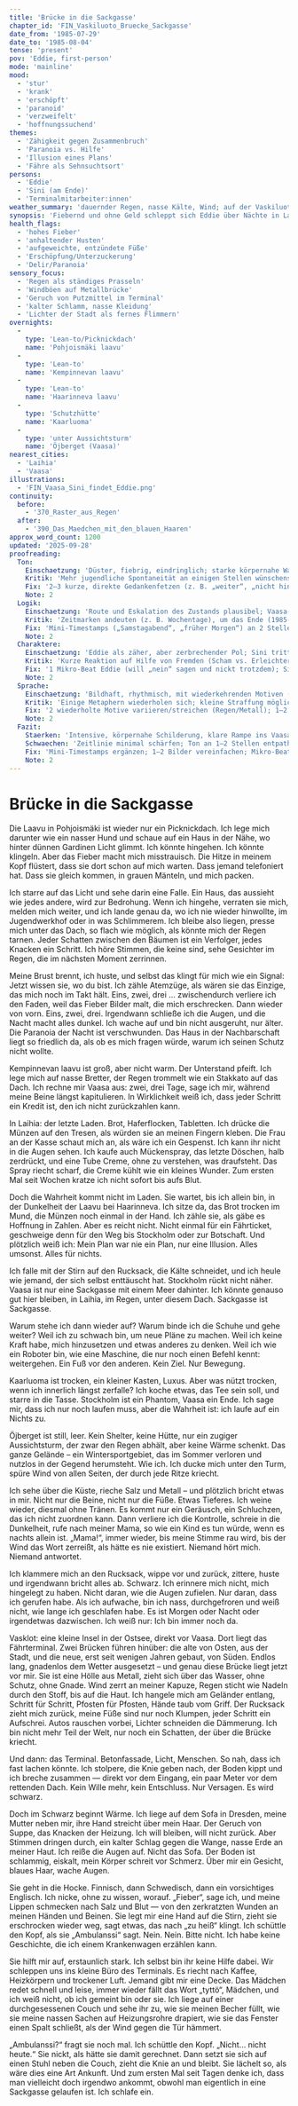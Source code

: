 ```yaml
---
title: 'Brücke in die Sackgasse'
chapter_id: 'FIN_Vaskiluoto_Bruecke_Sackgasse'
date_from: '1985-07-29'
date_to: '1985-08-04'
tense: 'present'
pov: 'Eddie, first-person'
mode: 'mainline'
mood:
  - 'stur'
  - 'krank'
  - 'erschöpft'
  - 'paranoid'
  - 'verzweifelt'
  - 'hoffnungssuchend'
themes:
  - 'Zähigkeit gegen Zusammenbruch'
  - 'Paranoia vs. Hilfe'
  - 'Illusion eines Plans'
  - 'Fähre als Sehnsuchtsort'
persons:
  - 'Eddie'
  - 'Sini (am Ende)'
  - 'Terminalmitarbeiter:innen'
weather_summary: 'dauernder Regen, nasse Kälte, Wind; auf der Vaskiluoto-Brücke starker Querwind'
synopsis: 'Fiebernd und ohne Geld schleppt sich Eddie über Nächte in Laavus und Unterstände bis zur sturmgepeitschten Vaskiluoto‑Brücke; vor dem Terminal bricht sie zusammen, bekommt Decke und Tee – und trifft zum ersten Mal Sini, die bleibt.'
health_flags:
  - 'hohes Fieber'
  - 'anhaltender Husten'
  - 'aufgeweichte, entzündete Füße'
  - 'Erschöpfung/Unterzuckerung'
  - 'Delir/Paranoia'
sensory_focus:
  - 'Regen als ständiges Prasseln'
  - 'Windböen auf Metallbrücke'
  - 'Geruch von Putzmittel im Terminal'
  - 'kalter Schlamm, nasse Kleidung'
  - 'Lichter der Stadt als fernes Flimmern'
overnights:
  -
    type: 'Lean-to/Picknickdach'
    name: 'Pohjoismäki laavu'
  -
    type: 'Lean-to'
    name: 'Kempinnevan laavu'
  -
    type: 'Lean-to'
    name: 'Haarinneva laavu'
  -
    type: 'Schutzhütte'
    name: 'Kaarluoma'
  -
    type: 'unter Aussichtsturm'
    name: 'Öjberget (Vaasa)'
nearest_cities:
  - 'Laihia'
  - 'Vaasa'
illustrations:
  - 'FIN_Vaasa_Sini_findet_Eddie.png'
continuity:
  before:
    - '370_Raster_aus_Regen'
  after:
    - '390_Das_Maedchen_mit_den_blauen_Haaren'
approx_word_count: 1200
updated: '2025-09-28'
proofreading:
  Ton:
    Einschaetzung: 'Düster, fiebrig, eindringlich; starke körpernahe Wahrnehmung.'
    Kritik: 'Mehr jugendliche Spontaneität an einigen Stellen wünschenswert; vereinzelt pathetische Bilder glätten.'
    Fix: '2–3 kurze, direkte Gedankenfetzen (z. B. „weiter“, „nicht hinfallen“, „ich hasse diese Brücke“) einstreuen; 1–2 pathetische Bilder vereinfachen; 1 Atempunkt am Brückenpfosten setzen.'
    Note: 2
  Logik:
    Einschaetzung: 'Route und Eskalation des Zustands plausibel; Vaasa-Ankunft stimmig.'
    Kritik: 'Zeitmarken andeuten (z. B. Wochentage), um das Ende (1985-08-03) klarer zu verorten.'
    Fix: 'Mini‑Timestamps („Samstagabend“, „früher Morgen“) an 2 Stellen; 1 kurzer Geldstand‑Halbsatz in Laihia; Brückenrichtung (südliche neue Brücke) knapp markieren.'
    Note: 2
  Charaktere:
    Einschaetzung: 'Eddie als zäher, aber zerbrechender Pol; Sini tritt am Ende als ruhiger Anker auf.'
    Kritik: 'Kurze Reaktion auf Hilfe von Fremden (Scham vs. Erleichterung) noch etwas vertiefen.'
    Fix: '1 Mikro‑Beat Eddie (will „nein“ sagen und nickt trotzdem); Sini 1 charakteristisches Detail (Stimme/Bewegung/„blaues Haar“ Reaktionsgestus) betonen.'
    Note: 2
  Sprache:
    Einschaetzung: 'Bildhaft, rhythmisch, mit wiederkehrenden Motiven (Regen, Wind, Brücke).'
    Kritik: 'Einige Metaphern wiederholen sich; kleine Straffung möglich.'
    Fix: '2 wiederholte Motive variieren/streichen (Regen/Metall); 1–2 lange Perioden teilen; 1 rotziger Kurzsatz als Widerlager.'
    Note: 2
  Fazit:
    Staerken: 'Intensive, körpernahe Schilderung, klare Rampe ins Vaasa-Set.'
    Schwaechen: 'Zeitlinie minimal schärfen; Ton an 1–2 Stellen entpathetisieren.'
    Fix: 'Mini‑Timestamps ergänzen; 1–2 Bilder vereinfachen; Mikro‑Beat zu Scham/Erleichterung bei Hilfe; kleine Sprach‑Straffung.'
    Note: 2
---
```


# Brücke in die Sackgasse

Die Laavu in Pohjoismäki ist wieder nur ein Picknickdach. Ich lege mich darunter
wie ein nasser Hund und schaue auf ein Haus in der Nähe, wo hinter dünnen
Gardinen Licht glimmt. Ich könnte hingehen. Ich könnte klingeln. Aber das Fieber
macht mich misstrauisch. Die Hitze in meinem Kopf flüstert, dass sie dort schon
auf mich warten. Dass jemand telefoniert hat. Dass sie gleich kommen, in grauen
Mänteln, und mich packen.

Ich starre auf das Licht und sehe darin eine Falle. Ein Haus, das aussieht wie
jedes andere, wird zur Bedrohung. Wenn ich hingehe, verraten sie mich, melden
mich weiter, und ich lande genau da, wo ich nie wieder hinwollte, im
Jugendwerkhof oder in was Schlimmerem. Ich bleibe also liegen, presse mich unter
das Dach, so flach wie möglich, als könnte mich der Regen tarnen. Jeder Schatten
zwischen den Bäumen ist ein Verfolger, jedes Knacken ein Schritt. Ich höre
Stimmen, die keine sind, sehe Gesichter im Regen, die im nächsten Moment
zerrinnen.

Meine Brust brennt, ich huste, und selbst das klingt für mich wie ein Signal:
Jetzt wissen sie, wo du bist. Ich zähle Atemzüge, als wären sie das Einzige, das
mich noch im Takt hält. Eins, zwei, drei … zwischendurch verliere ich den Faden,
weil das Fieber Bilder malt, die mich erschrecken. Dann wieder von vorn. Eins,
zwei, drei. Irgendwann schließe ich die Augen, und die Nacht macht alles dunkel.
Ich wache auf und bin nicht ausgeruht, nur älter. Die Paranoia der Nacht ist
verschwunden. Das Haus in der Nachbarschaft liegt so friedlich da, als ob es
mich fragen würde, warum ich seinen Schutz nicht wollte.

Kempinnevan laavu ist groß, aber nicht warm. Der Unterstand pfeift. Ich lege
mich auf nasse Bretter, der Regen trommelt wie ein Stakkato auf das Dach. Ich
rechne mir Vaasa aus: zwei, drei Tage, sage ich mir, während meine Beine längst
kapitulieren. In Wirklichkeit weiß ich, dass jeder Schritt ein Kredit ist, den
ich nicht zurückzahlen kann.

In Laihia: der letzte Laden. Brot, Haferflocken, Tabletten. Ich drücke die
Münzen auf den Tresen, als würden sie an meinen Fingern kleben. Die Frau an der
Kasse schaut mich an, als wäre ich ein Gespenst. Ich kann ihr nicht in die Augen
sehen. Ich kaufe auch Mückenspray, das letzte Döschen, halb zerdrückt, und eine
Tube Creme, ohne zu verstehen, was draufsteht. Das Spray riecht scharf, die
Creme kühlt wie ein kleines Wunder. Zum ersten Mal seit Wochen kratze ich nicht
sofort bis aufs Blut.

Doch die Wahrheit kommt nicht im Laden. Sie wartet, bis ich allein bin, in der
Dunkelheit der Laavu bei Haarinneva. Ich sitze da, das Brot trocken im Mund, die
Münzen noch einmal in der Hand. Ich zähle sie, als gäbe es Hoffnung in Zahlen.
Aber es reicht nicht. Nicht einmal für ein Fährticket, geschweige denn für den
Weg bis Stockholm oder zur Botschaft. Und plötzlich weiß ich: Mein Plan war nie
ein Plan, nur eine Illusion. Alles umsonst. Alles für nichts.

Ich falle mit der Stirn auf den Rucksack, die Kälte schneidet, und ich heule wie
jemand, der sich selbst enttäuscht hat. Stockholm rückt nicht näher. Vaasa ist
nur eine Sackgasse mit einem Meer dahinter. Ich könnte genauso gut hier bleiben,
in Laihia, im Regen, unter diesem Dach. Sackgasse ist Sackgasse.

Warum stehe ich dann wieder auf? Warum binde ich die Schuhe und gehe weiter?
Weil ich zu schwach bin, um neue Pläne zu machen. Weil ich keine Kraft habe,
mich hinzusetzen und etwas anderes zu denken. Weil ich wie ein Roboter bin, wie
eine Maschine, die nur noch einen Befehl kennt: weitergehen. Ein Fuß vor den
anderen. Kein Ziel. Nur Bewegung.

Kaarluoma ist trocken, ein kleiner Kasten, Luxus. Aber was nützt trocken, wenn
ich innerlich längst zerfalle? Ich koche etwas, das Tee sein soll, und starre in
die Tasse. Stockholm ist ein Phantom, Vaasa ein Ende. Ich sage mir, dass ich nur
noch laufen muss, aber die Wahrheit ist: ich laufe auf ein Nichts zu.

Öjberget ist still, leer. Kein Shelter, keine Hütte, nur ein zugiger
Aussichtsturm, der zwar den Regen abhält, aber keine Wärme schenkt. Das ganze
Gelände – ein Wintersportgebiet, das im Sommer verloren und nutzlos in der
Gegend herumsteht. Wie ich. Ich ducke mich unter den Turm, spüre Wind von allen
Seiten, der durch jede Ritze kriecht.

Ich sehe über die Küste, rieche Salz und Metall – und plötzlich bricht etwas in
mir. Nicht nur die Beine, nicht nur die Füße. Etwas Tieferes. Ich weine wieder,
diesmal ohne Tränen. Es kommt nur ein Geräusch, ein Schluchzen, das ich nicht
zuordnen kann. Dann verliere ich die Kontrolle, schreie in die Dunkelheit, rufe
nach meiner Mama, so wie ein Kind es tun würde, wenn es nachts allein ist.
„Mama!“, immer wieder, bis meine Stimme rau wird, bis der Wind das Wort
zerreißt, als hätte es nie existiert. Niemand hört mich. Niemand antwortet.

Ich klammere mich an den Rucksack, wippe vor und zurück, zittere, huste und
irgendwann bricht alles ab. Schwarz. Ich erinnere mich nicht, mich hingelegt zu
haben. Nicht daran, wie die Augen zufielen. Nur daran, dass ich gerufen habe.
Als ich aufwache, bin ich nass, durchgefroren und weiß nicht, wie lange ich
geschlafen habe. Es ist Morgen oder Nacht oder irgendetwas dazwischen. Ich weiß
nur: Ich bin immer noch da.

Vasklot: eine kleine Insel in der Ostsee, direkt vor Vaasa. Dort liegt das
Fährterminal. Zwei Brücken führen hinüber: die alte von Osten, aus der Stadt,
und die neue, erst seit wenigen Jahren gebaut, von Süden. Endlos lang, gnadenlos
dem Wetter ausgesetzt – und genau diese Brücke liegt jetzt vor mir. Sie ist eine
Hölle aus Metall, zieht sich über das Wasser, ohne Schutz, ohne Gnade. Wind
zerrt an meiner Kapuze, Regen sticht wie Nadeln durch den Stoff, bis auf die
Haut. Ich hangele mich am Geländer entlang, Schritt für Schritt, Pfosten für
Pfosten, Hände taub vom Griff. Der Rucksack zieht mich zurück, meine Füße sind
nur noch Klumpen, jeder Schritt ein Aufschrei. Autos rauschen vorbei, Lichter
schneiden die Dämmerung. Ich bin nicht mehr Teil der Welt, nur noch ein
Schatten, der über die Brücke kriecht.

Und dann: das Terminal. Betonfassade, Licht, Menschen. So nah, dass ich fast
lachen könnte. Ich stolpere, die Knie geben nach, der Boden kippt und ich breche
zusammen — direkt vor dem Eingang, ein paar Meter vor dem rettenden Dach. Kein
Wille mehr, kein Entschluss. Nur Versagen. Es wird schwarz.

Doch im Schwarz beginnt Wärme. Ich liege auf dem Sofa in Dresden, meine Mutter
neben mir, ihre Hand streicht über mein Haar. Der Geruch von Suppe, das Knacken
der Heizung. Ich will bleiben, will nicht zurück. Aber Stimmen dringen durch,
ein kalter Schlag gegen die Wange, nasse Erde an meiner Haut. Ich reiße die
Augen auf. Nicht das Sofa. Der Boden ist schlammig, eiskalt, mein Körper schreit
vor Schmerz. Über mir ein Gesicht, blaues Haar, wache Augen.

Sie geht in die Hocke. Finnisch, dann Schwedisch, dann ein vorsichtiges
Englisch. Ich nicke, ohne zu wissen, worauf. „Fieber“, sage ich, und meine
Lippen schmecken nach Salz und Blut — von den zerkratzten Wunden an meinen
Händen und Beinen. Sie legt mir eine Hand auf die Stirn, zieht sie erschrocken
wieder weg, sagt etwas, das nach „zu heiß“ klingt. Ich schüttle den Kopf, als
sie „Ambulanssi“ sagt. Nein. Nein. Bitte nicht. Ich habe keine Geschichte, die
ich einem Krankenwagen erzählen kann.

Sie hilft mir auf, erstaunlich stark. Ich selbst bin ihr keine Hilfe dabei. Wir
schleppen uns ins kleine Büro des Terminals. Es riecht nach Kaffee, Heizkörpern
und trockener Luft. Jemand gibt mir eine Decke. Das Mädchen redet schnell und
leise, immer wieder fällt das Wort „tyttö“, Mädchen, und ich weiß nicht, ob ich
gemeint bin oder sie. Ich liege auf einer durchgesessenen Couch und sehe ihr zu,
wie sie meinen Becher füllt, wie sie meine nassen Sachen auf Heizungsrohre
drapiert, wie sie das Fenster einen Spalt schließt, als der Wind gegen die Tür
hämmert.

„Ambulanssi?“ fragt sie noch mal. Ich schüttle den Kopf. „Nicht… nicht heute.“
Sie nickt, als hätte sie damit gerechnet. Dann setzt sie sich auf einen Stuhl
neben die Couch, zieht die Knie an und bleibt. Sie lächelt so, als wäre dies
eine Art Ankunft. Und zum ersten Mal seit Tagen denke ich, dass man vielleicht
doch irgendwo ankommt, obwohl man eigentlich in eine Sackgasse gelaufen ist. Ich
schlafe ein.
